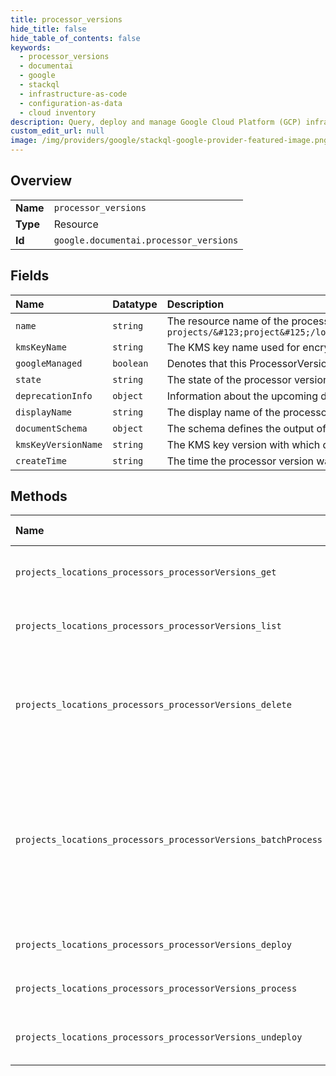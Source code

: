 ```yaml
---
title: processor_versions
hide_title: false
hide_table_of_contents: false
keywords:
  - processor_versions
  - documentai
  - google    
  - stackql
  - infrastructure-as-code
  - configuration-as-data
  - cloud inventory
description: Query, deploy and manage Google Cloud Platform (GCP) infrastructure and resources using SQL
custom_edit_url: null
image: /img/providers/google/stackql-google-provider-featured-image.png
---
```

  
    

## Overview
<table><tbody>
<tr><td><b>Name</b></td><td><code>processor_versions</code></td></tr>
<tr><td><b>Type</b></td><td>Resource</td></tr>
<tr><td><b>Id</b></td><td><code>google.documentai.processor_versions</code></td></tr>
</tbody></table>

## Fields
| Name | Datatype | Description |
|:-----|:---------|:------------|
| `name` | `string` | The resource name of the processor version. Format: `projects/&#123;project&#125;/locations/&#123;location&#125;/processors/&#123;processor&#125;/processorVersions/&#123;processor_version&#125;` |
| `kmsKeyName` | `string` | The KMS key name used for encryption. |
| `googleManaged` | `boolean` | Denotes that this ProcessorVersion is managed by google. |
| `state` | `string` | The state of the processor version. |
| `deprecationInfo` | `object` | Information about the upcoming deprecation of this processor version. |
| `displayName` | `string` | The display name of the processor version. |
| `documentSchema` | `object` | The schema defines the output of the processed document by a processor. |
| `kmsKeyVersionName` | `string` | The KMS key version with which data is encrypted. |
| `createTime` | `string` | The time the processor version was created. |
## Methods
| Name | Accessible by | Required Params | Description |
|:-----|:--------------|:----------------|:------------|
| `projects_locations_processors_processorVersions_get` | `SELECT` | `locationsId, processorVersionsId, processorsId, projectsId` | Gets a processor version detail. |
| `projects_locations_processors_processorVersions_list` | `SELECT` | `locationsId, processorsId, projectsId` | Lists all versions of a processor. |
| `projects_locations_processors_processorVersions_delete` | `DELETE` | `locationsId, processorVersionsId, processorsId, projectsId` | Deletes the processor version, all artifacts under the processor version will be deleted. |
| `projects_locations_processors_processorVersions_batchProcess` | `EXEC` | `locationsId, processorVersionsId, processorsId, projectsId` | LRO endpoint to batch process many documents. The output is written to Cloud Storage as JSON in the [Document] format. |
| `projects_locations_processors_processorVersions_deploy` | `EXEC` | `locationsId, processorVersionsId, processorsId, projectsId` | Deploys the processor version. |
| `projects_locations_processors_processorVersions_process` | `EXEC` | `locationsId, processorVersionsId, processorsId, projectsId` | Processes a single document. |
| `projects_locations_processors_processorVersions_undeploy` | `EXEC` | `locationsId, processorVersionsId, processorsId, projectsId` | Undeploys the processor version. |

